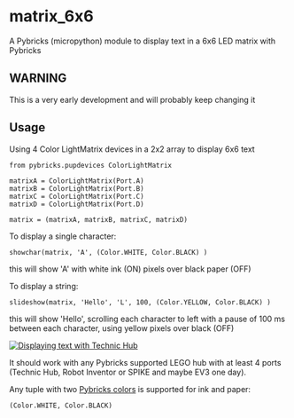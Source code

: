 # matrix_6x6
A Pybricks (micropython) module to display text in a 6x6 LED matrix with Pybricks

## WARNING
This is a very early development and will probably keep changing it

## Usage
Using 4 Color LightMatrix devices in a 2x2 array to display 6x6 text

```
from pybricks.pupdevices ColorLightMatrix

matrixA = ColorLightMatrix(Port.A)
matrixB = ColorLightMatrix(Port.B)
matrixC = ColorLightMatrix(Port.C)
matrixD = ColorLightMatrix(Port.D)

matrix = (matrixA, matrixB, matrixC, matrixD)
```

To display a single character:
```
showchar(matrix, 'A', (Color.WHITE, Color.BLACK) )
```
this will show 'A' with white ink (ON) pixels over black paper (OFF)

To display a string:
```
slideshow(matrix, 'Hello', 'L', 100, (Color.YELLOW, Color.BLACK) )
```
this will show 'Hello', scrolling each character to left with a pause of 100 ms between each
character, using yellow pixels over black (OFF)

[![Displaying text with Technic Hub](http://img.youtube.com/vi/mf9VUIu9txE/0.jpg)](https://youtu.be/mf9VUIu9txE "Displaying text with Technic Hub")

It should work with any Pybricks supported LEGO hub with at least 4 ports (Technic Hub, Robot Inventor or SPIKE and maybe EV3 one day).

Any tuple with two [Pybricks colors](https://docs.pybricks.com/en/latest/parameters/color.html) is supported for ink and paper:
```
(Color.WHITE, Color.BLACK)
```
